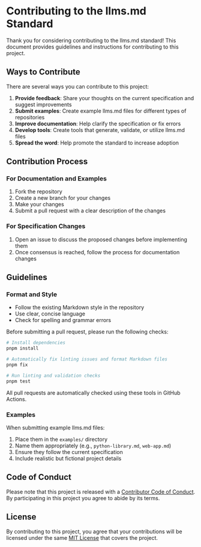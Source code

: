 # Contributing to the llms.md Standard

Thank you for considering contributing to the llms.md standard! This document provides guidelines
and instructions for contributing to this project.

## Ways to Contribute

There are several ways you can contribute to this project:

1. **Provide feedback**: Share your thoughts on the current specification and suggest improvements
2. **Submit examples**: Create example llms.md files for different types of repositories
3. **Improve documentation**: Help clarify the specification or fix errors
4. **Develop tools**: Create tools that generate, validate, or utilize llms.md files
5. **Spread the word**: Help promote the standard to increase adoption

## Contribution Process

### For Documentation and Examples

1. Fork the repository
2. Create a new branch for your changes
3. Make your changes
4. Submit a pull request with a clear description of the changes

### For Specification Changes

1. Open an issue to discuss the proposed changes before implementing them
2. Once consensus is reached, follow the process for documentation changes

## Guidelines

### Format and Style

- Follow the existing Markdown style in the repository
- Use clear, concise language
- Check for spelling and grammar errors

Before submitting a pull request, please run the following checks:

```bash
# Install dependencies
pnpm install

# Automatically fix linting issues and format Markdown files
pnpm fix

# Run linting and validation checks
pnpm test
```

All pull requests are automatically checked using these tools in GitHub Actions.

### Examples

When submitting example llms.md files:

1. Place them in the `examples/` directory
2. Name them appropriately (e.g., `python-library.md`, `web-app.md`)
3. Ensure they follow the current specification
4. Include realistic but fictional project details

## Code of Conduct

Please note that this project is released with a [Contributor Code of Conduct](CODE_OF_CONDUCT.md).
By participating in this project you agree to abide by its terms.

## License

By contributing to this project, you agree that your contributions will be licensed under the same
[MIT License](LICENSE) that covers the project.
